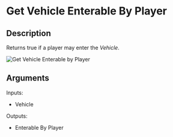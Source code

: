 # Get Vehicle Enterable By Player

## Description

Returns true if a player may enter the _Vehicle_.

![Get Vehicle Enterable by Player](../../.gitbook/assets/images/scripting/vehicles/getvehicleenterablebyplayer.png)

## Arguments

Inputs:

- Vehicle

Outputs:

- Enterable By Player
